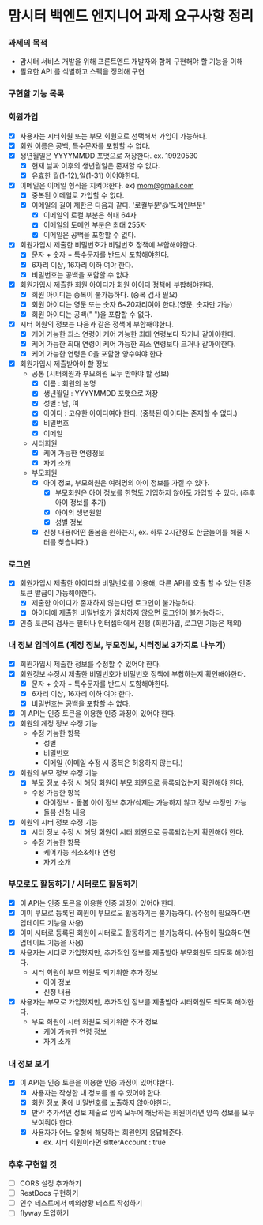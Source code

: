 # 맘시터 백엔드 엔지니어 과제 요구사항 정리

### 과제의 목적
* 맘시터 서비스 개발을 위해 프론트엔드 개발자와 함께 구현해야 할 기능을 이해
* 필요한 API 를 식별하고 스펙을 정의해 구현

### 구현할 기능 목록

### 회원가입
* [x] 사용자는 시터회원 또는 부모 회원으로 선택해서 가입이 가능하다.
* [x] 회원 이름은 공백, 특수문자를 포함할 수 없다.
* [x] 생년월일은 YYYYMMDD 포맷으로 저장한다. ex. 19920530
  * [x] 현재 날짜 이후의 생년월일은 존재할 수 없다.
  * [x] 유효한 월(1-12),일(1-31) 이어야한다.
* [x] 이메일은 이메일 형식을 지켜야한다. ex) mom@gmail.com
  * [x] 중복된 이메일로 가입할 수 없다.
  * [x] 이메일의 길이 제한은 다음과 같다. '로컬부분'@'도메인부분'
    * [x] 이메일의 로컬 부분은 최대 64자
    * [x] 이메일의 도메인 부분은 최대 255자
    * [x] 이메일은 공백을 포함할 수 없다.
* [x] 회원가입시 제출한 비밀번호가 비밀번호 정책에 부합해야한다.
  * [x] 문자 + 숫자 + 특수문자를 반드시 포함해야한다.
  * [x] 6자리 이상, 16자리 이하 여야 한다.
  * [x] 비밀번호는 공백을 포함할 수 없다.
* [x] 회원가입시 제출한 회원 아이디가 회원 아이디 정책에 부합해야한다.
  * [x] 회원 아이디는 중복이 불가능하다. (중복 검사 필요)
  * [x] 회원 아이디는 영문 또는 숫자 6~20자리여야 한다.(영문, 숫자만 가능)
  * [x] 회원 아이디는 공백(" ")을 포함할 수 없다.
* [x] 시터 회원의 정보는 다음과 같은 정책에 부합해야한다.
  * [x] 케어 가능한 최소 연령이 케어 가능한 최대 연령보다 작거나 같아야한다.
  * [x] 케어 가능한 최대 연령이 케어 가능한 최소 연령보다 크거나 같아야한다.
  * [x] 케어 가능한 연령은 0을 포함한 양수여야 한다.
* [x] 회원가입시 제출받아야 할 정보
  * 공통 (시터회원과 부모회원 모두 받아야 할 정보)
    * [x] 이름 : 회원의 본명
    * [x] 생년월일 : YYYYMMDD 포맷으로 저장
    * [x] 성별 : 남, 여
    * [x] 아이디 : 고유한 아이디여야 한다. (중복된 아이디는 존재할 수 없다.)
    * [x] 비밀번호
    * [x] 이메일
  * 시터회원
    * [x] 케어 가능한 연령정보
    * [x] 자기 소개
  * 부모회원
    * [x] 아이 정보, 부모회원은 여려명의 아이 정보를 가질 수 있다.
      * [x] 부모회원은 아이 정보를 한명도 기입하지 않아도 가입할 수 있다. (추후 아이 정보를 추가)
      * [x] 아이의 생년원일
      * [x] 성별 정보
    * [x] 신청 내용(어떤 돌봄을 원하는지, ex. 하루 2시간정도 한글놀이를 해줄 시터를 찾습니다.)
### 로그인
* [x] 회원가입시 제출한 아이디와 비밀번호를 이용해, 다른 API를 호출 할 수 있는 인증토큰 발급이 가능해야한다.
  * [x] 제출한 아이디가 존재하지 않는다면 로그인이 불가능하다.
  * [x] 아이디에 제출한 비밀번호가 일치하지 않으면 로그인이 불가능하다.
* [x] 인증 토큰의 검사는 필터나 인터셉터에서 진행 (회원가입, 로그인 기능은 제외)

### 내 정보 업데이트 (계정 정보, 부모정보, 시터정보 3가지로 나누기)
* [x] 회원가입시 제출한 정보를 수정할 수 있어야 한다.
* [x] 회원정보 수정시 제출한 비밀번호가 비밀번호 정책에 부합하는지 확인해야한다.
  * [x] 문자 + 숫자 + 특수문자를 반드시 포함해야한다.
  * [x] 6자리 이상, 16자리 이하 여야 한다.
  * [x] 비밀번호는 공백을 포함할 수 없다.
* [x] 이 API는 인증 토큰을 이용한 인증 과정이 있어야 한다.
* [x] 회원의 계정 정보 수정 기능
  * 수정 가능한 항목
    * 성별
    * 비밀번호
    * 이메일 (이메일 수정 시 중복은 허용하지 않는다.)
* [x] 회원의 부모 정보 수정 기능
  * [x] 부모 정보 수정 시 해당 회원이 부모 회원으로 등록되었는지 확인해야 한다.
  * 수정 가능한 항목
    * 아이정보 - 돌봄 아이 정보 추가/삭제는 가능하지 않고 정보 수정만 가능
    * 돌봄 신청 내용
* [x] 회원의 시터 정보 수정 기능
  * [x] 시터 정보 수정 시 해당 회원이 시터 회원으로 등록되었는지 확인해야 한다.
  * 수정 가능한 항목
    * 케어가능 최소&최대 연령 
    * 자기 소개

### 부모로도 활동하기 / 시터로도 활동하기
* [x] 이 API는 인증 토큰을 이용한 인증 과정이 있어야 한다.
* [x] 이미 부모로 등록된 회원이 부모로도 활동하기는 불가능하다. (수정이 필요하다면 업데이트 기능을 사용)
* [x] 이미 시터로 등록된 회원이 시터로도 활동하기는 불가능하다. (수정이 필요하다면 업데이트 기능을 사용)
* [x] 사용자는 시터로 가입했지만, 추가적인 정보를 제출받아 부모회원도 되도록 해야한다.
  * 시터 회원이 부모 회원도 되기위한 추가 정보
    * 아이 정보
    * 신청 내용
* [x] 사용자는 부모로 가입했지만, 추가적인 정보를 제출받아 시터회원도 되도록 해야한다.
  * 부모 회원이 시터 회원도 되기위한 추가 정보
    * 케어 가능한 연령 정보
    * 자기 소개

### 내 정보 보기

* [x] 이 API는 인증 토큰을 이용한 인증 과정이 있어야한다.
  * [x] 사용자는 작성한 내 정보를 볼 수 있어야 한다.
  * [x] 회원 정보 중에 비밀번호를 노출하지 않아야한다.
  * [x] 만약 추가적인 정보 제출로 양쪽 모두에 해당하는 회원이라면 양쪽 정보를 모두 보여줘야 한다.
  * [x] 사용자가 어느 유형에 해당하는 회원인지 응답해준다.
    * ex. 시터 회원이라면 sitterAccount : true
    


### 추후 구현할 것
* [ ] CORS 설정 추가하기
* [ ] RestDocs 구현하기
* [ ] 인수 테스트에서 예외상황 테스트 작성하기
* [ ] flyway 도입하기